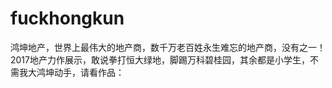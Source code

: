 # fuckhongkun
鸿坤地产，世界上最伟大的地产商，数千万老百姓永生难忘的地产商，没有之一！
2017地产力作展示，敢说拳打恒大绿地，脚踢万科碧桂园，其余都是小学生，不需我大鸿坤动手，请看作品：



